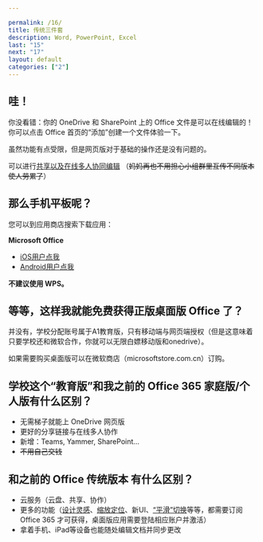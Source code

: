 ```yaml
---

permalink: /16/
title: 传统三件套
description: Word, PowerPoint, Excel
last: "15"
next: "17"
layout: default
categories: ["2"]
---
```

<!-- 本文主要讨论 PowerPoint, Excel, Word 在新环境下的适配问题。文件名有点难懂，抱歉。 -->


<!-- ## 准备工作 -->

<!-- 请返回 OneDrive 网页版，**从网页版**尝试打开你在上一个教程之中 在 OneDrive 中上传/新建的文档（Word, PowerPoint, Excel均可）。如果还没有进行，也可以在 Office 365 首页点击加号新建一个。） -->

## 哇！

你没看错：你的 OneDrive 和 SharePoint 上的 Office 文件是可以在线编辑的！你可以点击 Office 首页的“添加”创建一个文件体验一下。

虽然功能有点受限，但是网页版对于基础的操作还是没有问题的。

可以进行[共享以及在线多人协同编辑](https://mp.weixin.qq.com/s/j9dvph-Jw_KYpdKWjkYKQg) （~~妈妈再也不用担心小组群里互传不同版本使人劳累了~~）

## 那么手机平板呢？

您可以到应用商店搜索下载应用：

 **Microsoft Office**
- [iOS用户点我](https://apps.apple.com/cn/app/microsoft-office/id541164041)
- [Android用户点我](https://www.coolapk.com/apk/com.microsoft.office.officehubrow)

**不建议使用 WPS。**

## 等等，这样我就能免费获得正版桌面版 Office 了？

并没有，学校分配账号属于A1教育版，只有移动端与网页端授权（但是这意味着只要学校还和微软合作，你就可以无限白嫖移动版和onedrive）。

如果需要购买桌面版可以在微软商店（microsoftstore.com.cn）订购。

## 学校这个“教育版”和我之前的 Office 365 家庭版/个人版有什么区别？

- 无需梯子就能上 OneDrive 网页版
- 更好的分享链接与在线多人协作
- 新增：Teams, Yammer, SharePoint...
- ~~不用自己交钱~~

## 和之前的 Office 传统版本 有什么区别？

- 云服务（云盘、共享、协作）
- 更多的功能（[设计灵感](https://mp.weixin.qq.com/s/eTvLdC4l0ZrOveBg8CtIkw)、[缩放定位](https://mp.weixin.qq.com/s/3A_oEF3QAAw9P_ZLORAnGA)、新UI、[“平滑”切换](https://mp.weixin.qq.com/s/3IFhQccuNN89at2r7TpJOQ)等等，都需要订阅 Office 365 才可获得，桌面版应用需要登陆相应账户并激活）
- 拿着手机、iPad等设备也能随处编辑文档并同步更改
